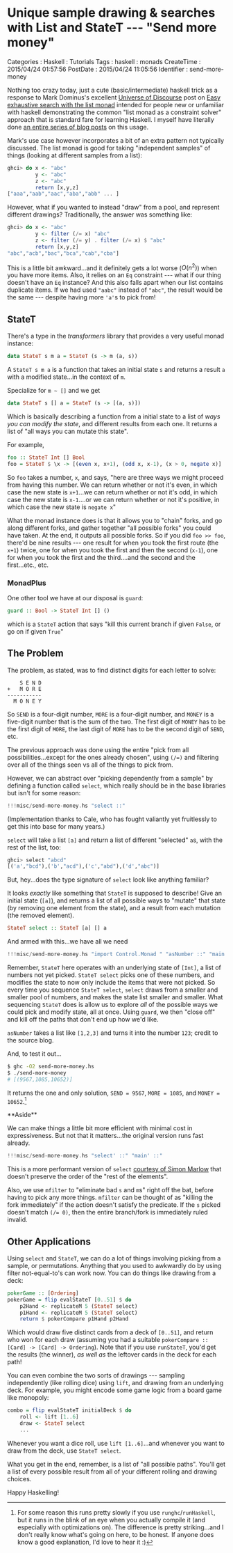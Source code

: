 Unique sample drawing & searches with List and StateT --- "Send more money"
===========================================================================

Categories
:   Haskell
:   Tutorials
Tags
:   haskell
:   monads
CreateTime
:   2015/04/24 01:57:56
PostDate
:   2015/04/24 11:05:56
Identifier
:   send-more-money

Nothing too crazy today, just a cute (basic/intermediate) haskell trick as a
response to Mark Dominus's excellent [Universe of Discourse][] post on [Easy
exhaustive search with the list monad][ees] intended for people new or
unfamiliar with haskell demonstrating the common "list monad as a constraint
solver" approach that is standard fare for learning Haskell.  I myself have
literally done [an entire series of blog posts][monad-plus] on this usage.

[Universe of Discourse]: http://blog.plover.com
[ees]: http://blog.plover.com/prog/haskell/monad-search.html
[monad-plus]: http://blog.jle.im/entries/series/+monadplus-success-failure-monads

Mark's use case however incorporates a bit of an extra pattern not typically
discussed.  The list monad is good for taking "independent samples" of things
(looking at different samples from a list):

~~~haskell
ghci> do x <- "abc"
         y <- "abc"
         z <- "abc"
         return [x,y,z]
["aaa","aab","aac","aba","abb" ... ]
~~~

However, what if you wanted to instead "draw" from a pool, and represent
different drawings?  Traditionally, the answer was something like:

~~~haskell
ghci> do x <- "abc"
         y <- filter (/= x) "abc"
         z <- filter (/= y) . filter (/= x) $ "abc"
         return [x,y,z]
"abc","acb","bac","bca","cab","cba"]
~~~

This is a little bit awkward...and it definitely gets a lot worse ($O(n^2)$)
when you have more items.  Also, it relies on an `Eq` constraint --- what if
our thing doesn't have an `Eq` instance?  And this also falls apart when our
list contains duplicate items.  If we had used `"aabc"` instead of `"abc"`,
the result would be the same --- despite having more `'a'`s to pick from!

StateT
------

There's a type in the *transformers* library that provides a very useful monad
instance:

~~~haskell
data StateT s m a = StateT (s -> m (a, s))
~~~

A `StateT s m a` is a function that takes an initial state `s` and returns a
result `a` with a modified state...in the context of `m`.

Specialize for `m ~ []` and we get

~~~haskell
data StateT s [] a = StateT (s -> [(a, s)])
~~~

Which is basically describing a function from a initial state to a list of
*ways you can modify the state*, and different results from each one.  It
returns a list of "all ways you can mutate this state".

For example,

~~~haskell
foo :: StateT Int [] Bool
foo = StateT $ \x -> [(even x, x+1), (odd x, x-1), (x > 0, negate x)]
~~~

So `foo` takes a number, `x`, and says, "here are three ways we might proceed
from having this number.  We can return whether or not it's even, in which
case the new state is `x+1`...we can return whether or not it's odd, in which
case the new state is `x-1`....or we can return whether or not it's positive,
in which case the new state is `negate x`"

What the monad instance does is that it allows you to "chain" forks, and go
along different forks, and gather together "all possible forks" you could have
taken.  At the end, it outputs all possible forks.  So if you did `foo >>
foo`, there'd be nine results --- one result for when you took the first route
(the `x+1`) twice, one for when you took the first and then the second
(`x-1`), one for when you took the first and the third....and the second and
the first...etc., etc.

### MonadPlus

One other tool we have at our disposal is `guard`:

~~~haskell
guard :: Bool -> StateT Int [] ()
~~~~

which is a `StateT` action that says "kill this current branch if given
`False`, or go on if given `True`"

The Problem
-----------

The problem, as stated, was to find distinct digits for each letter to
solve:

~~~
    S E N D
+   M O R E
-----------
  M O N E Y
~~~

So `SEND` is a four-digit number, `MORE` is a four-digit number, and `MONEY`
is a five-digit number that is the sum of the two.  The first digit of `MONEY`
has to be the first digit of `MORE`, the last digit of `MORE` has to be the
second digit of `SEND`, etc.

The previous approach was done using the entire "pick from all
possibilities...except for the ones already chosen", using `(/=)` and
filtering over all of the things seen vs all of the things to pick from.

However, we can abstract over "picking dependently from a sample" by defining
a function called `select`, which really should be in the base libraries
but isn't for some reason:

~~~haskell
!!!misc/send-more-money.hs "select ::"
~~~

(Implementation thanks to Cale, who has fought valiantly yet fruitlessly to
get this into base for many years.)

`select` will take a list `[a]` and return a list of different "selected"
`a`s, with the rest of the list, too:

~~~haskell
ghci> select "abcd"
[('a',"bcd"),('b',"acd"),('c',"abd"),('d',"abc")]
~~~

But, hey...does the type signature of `select` look like anything familiar?

It looks *exactly* like something that `StateT` is supposed to describe!  Give
an initial state (`[a]`), and returns a list of all possible ways to "mutate"
that state (by removing one element from the state), and a result from each
mutation (the removed element).

~~~haskell
StateT select :: StateT [a] [] a
~~~

And armed with this...we have all we need

~~~haskell
!!!misc/send-more-money.hs "import Control.Monad " "asNumber ::" "main ::"
~~~

Remember, `StateT` here operates with an underlying state of `[Int]`, a list
of numbers not yet picked.  `StateT select` picks one of these numbers, and
modifies the state to now only include the items that were not picked.  So
every time you sequence `StateT select`, `select` draws from a smaller and
smaller pool of numbers, and makes the state list smaller and smaller.  What
sequencing `StateT` does is allow us to explore *all* of the possible ways we
could pick and modify state, all at once.  Using `guard`, we then "close off"
and kill off the paths that don't end up how we'd like.

`asNumber` takes a list like `[1,2,3]` and turns it into the number `123`;
credit to the source blog.

And, to test it out...

~~~bash
$ ghc -O2 send-more-money.hs
$ ./send-more-money
# [(9567,1085,10652)]
~~~

It returns the one and only solution, `SEND = 9567`, `MORE = 1085`, and `MONEY
= 10652`.[^perf]

[^perf]: For some reason this runs pretty slowly if you use
`runghc`/`runHaskell`, but it runs in the blink of an eye when you actually
compile it (and especially with optimizations on).  The difference is pretty
striking...and I don't really know what's going on here, to be honest.  If
anyone does know a good explanation, I'd love to hear it :)

<div class="note">
**Aside**

We can make things a little bit more efficient with minimal cost in
expressiveness.  But not that it matters...the original version runs fast
already.

~~~haskell
!!!misc/send-more-money.hs "select' ::" "main' ::"
~~~

This is a more performant version of `select` [courtesy of Simon Marlow][pch]
that doesn't preserve the order of the "rest of the elements".

[pch]: http://chimera.labs.oreilly.com/books/1230000000929/pr01.html

Also, we use `mfilter` to "eliminate bad `s` and `m`s" right off the bat,
before having to pick any more things.  `mfilter` can be thought of as
"killing the fork immediately" if the action doesn't satisfy the predicate.
If the `s` picked doesn't match `(/= 0)`, then the entire branch/fork is
immediately ruled invalid.
</div>

Other Applications
------------------

Using `select` and `StateT`, we can do a lot of things involving picking from
a sample, or permutations.  Anything that you used to awkwardly do by using
filter not-equal-to's can work now.  You can do things like drawing from a
deck:

~~~haskell
pokerGame :: [Ordering]
pokerGame = flip evalStateT [0..51] $ do
    p2Hand <- replicateM 5 (StateT select)
    p1Hand <- replicateM 5 (StateT select)
    return $ pokerCompare p1Hand p2Hand
~~~

Which would draw five distinct cards from a deck of `[0..51]`, and return who
won for each draw (assuming you had a suitable `pokerCompare :: [Card] ->
[Card] -> Ordering`).  Note that if you use `runStateT`, you'd get the results
(the winner), *as well as* the leftover cards in the deck for each path!

<!-- I used to have an example here about simulating russian roulette -->

<!-- But this doesn't really work in a useful way...because the paths all "stop" -->
<!-- after the first shot.  In reality, you are just as likely to be shot on the -->
<!-- first pull as you are on the second.  But as this simulation runs, it "stops" -->
<!-- after the first shot...so `1` will only show up once. -->

You can even combine the two sorts of drawings --- sampling independently
(like rolling dice) using `lift`, and drawing from an underlying deck.  For
example, you might encode some game logic from a board game like monopoly:

~~~haskell
combo = flip evalStateT initialDeck $ do
    roll <- lift [1..6]
    draw <- StateT select
    ...
~~~

Whenever you want a dice roll, use `lift [1..6]`...and whenever you want to
draw from the deck, use `StateT select`.

What you get in the end, remember, is a list of "all possible paths".  You'll
get a list of every possible result from all of your different rolling and
drawing choices.

Happy Haskelling!

